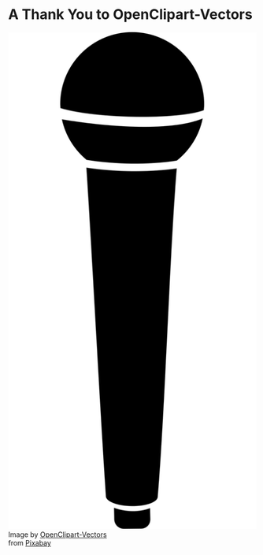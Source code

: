 # A Thank You to OpenClipart-Vectors

![mic.png](./mic.png)
Image by <a href="https://pixabay.com/users/openclipart-vectors-30363/?utm_source=link-attribution&amp;utm_medium=referral&amp;utm_campaign=image&amp;utm_content=1296056">OpenClipart-Vectors</a> <br/>
from <a href="https://pixabay.com/?utm_source=link-attribution&amp;utm_medium=referral&amp;utm_campaign=image&amp;utm_content=1296056">Pixabay</a>